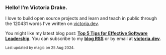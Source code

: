 ### Hello! I’m Victoria Drake.

I love to build open source projects and learn and teach in public through the 120431 words I’ve written on [victoria.dev](https://victoria.dev).

You might like my latest blog post: **[Top 5 Tips for Effective Software Leadership](https://victoria.dev/posts/top-5-tips-for-effective-software-leadership/)**. You can subscribe to my [**blog RSS**](https://victoria.dev/index.xml) or by email at [**victoria.dev**](https://victoria.dev).

<sub>Last updated by magic on 25 Aug 2024.</sub>
